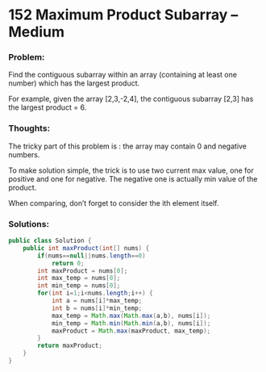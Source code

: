 # 152 Maximum Product Subarray – Medium


### Problem:



Find the contiguous subarray within an array (containing at least one number) which has the largest product.

For example, given the array [2,3,-2,4],
the contiguous subarray [2,3] has the largest product = 6.


### Thoughts:



The tricky part of this problem is : the array may contain 0 and negative numbers.

To make solution simple, the trick is to use two current max value, one for positive and one for negative. The negative one is actually min value of the product.

When comparing, don’t forget to consider the ith element itself.


### Solutions:



```java
public class Solution {
    public int maxProduct(int[] nums) {
        if(nums==null||nums.length==0)
            return 0;
        int maxProduct = nums[0];
        int max_temp = nums[0];
        int min_temp = nums[0];
        for(int i=1;i<nums.length;i++) {
            int a = nums[i]*max_temp;
            int b = nums[i]*min_temp;
            max_temp = Math.max(Math.max(a,b), nums[i]);
            min_temp = Math.min(Math.min(a,b), nums[i]);
            maxProduct = Math.max(maxProduct, max_temp);
        }
        return maxProduct;
    }
}
```